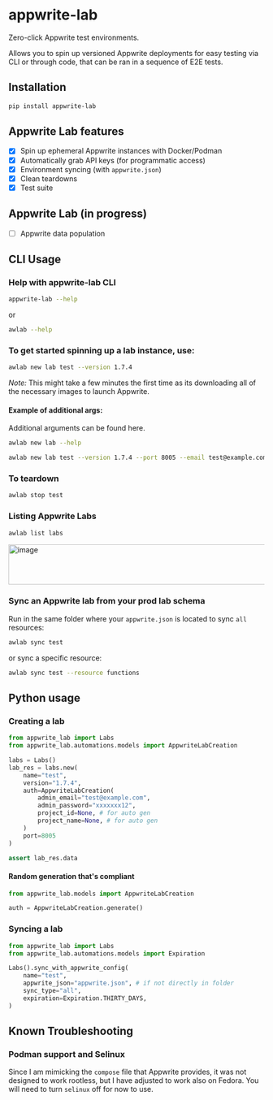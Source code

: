 # appwrite-lab
Zero-click Appwrite test environments.

Allows you to spin up versioned Appwrite deployments for easy testing via CLI or through code, that can be ran in a sequence of E2E tests.

## Installation
```sh
pip install appwrite-lab
```
## Appwrite Lab features
- [x] Spin up ephemeral Appwrite instances with Docker/Podman
- [x] Automatically grab API keys (for programmatic access)
- [x] Environment syncing (with `appwrite.json`)
- [x] Clean teardowns
- [x] Test suite

## Appwrite Lab (in progress)
- [ ] Appwrite data population

## CLI Usage
### Help with appwrite-lab CLI
```sh
appwrite-lab --help
```
or
```sh
awlab --help
```

### To get started spinning up a lab instance, use:

```sh
awlab new lab test --version 1.7.4
```
*Note:* This might take a few minutes the first time as its downloading all of the necessary images to launch Appwrite.
#### Example of additional args:
Additional arguments can be found here.
```sh
awlab new lab --help
```

```sh
awlab new lab test --version 1.7.4 --port 8005 --email test@example.com --password xxxxxxx12
```

### To teardown

```sh
awlab stop test
```
### Listing Appwrite Labs
```sh
awlab list labs
```
<img width="673" height="79" alt="image" src="https://github.com/user-attachments/assets/566bb734-8684-4b5b-ae34-70eac04af812" />

### Sync an Appwrite lab from your prod lab schema
Run in the same folder where your `appwrite.json` is located to sync `all` resources:
```sh
awlab sync test
```
or sync a specific resource:

```sh
awlab sync test --resource functions
```

## Python usage

### Creating a lab
```py
from appwrite_lab import Labs
from appwrite_lab.automations.models import AppwriteLabCreation

labs = Labs()
lab_res = labs.new(
    name="test",
    version="1.7.4",
    auth=AppwriteLabCreation(
        admin_email="test@example.com",
        admin_password="xxxxxxx12",
        project_id=None, # for auto gen
        project_name=None, # for auto gen
    )
    port=8005
)

assert lab_res.data
```

#### Random generation that's compliant
```py
from appwrite_lab.models import AppwriteLabCreation

auth = AppwriteLabCreation.generate()
```

### Syncing a lab
```py
from appwrite_lab import Labs
from appwrite_lab.automations.models import Expiration

Labs().sync_with_appwrite_config(
    name="test",
    appwrite_json="appwrite.json", # if not directly in folder
    sync_type="all",
    expiration=Expiration.THIRTY_DAYS,
)
```
## Known Troubleshooting
### Podman support and Selinux
Since I am mimicking the `compose` file that Appwrite provides, it was not designed to work rootless, but I have adjusted to work also on Fedora. You will need to turn `selinux` off for now to use.


